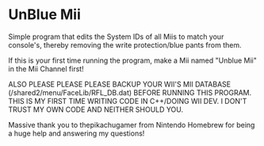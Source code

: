 # UnBlue Mii
Simple program that edits the System IDs of all Miis to match your console's, thereby removing the write protection/blue pants from them.

If this is your first time running the program, make a Mii named "Unblue Mii" in the Mii Channel first! 

ALSO PLEASE PLEASE PLEASE BACKUP YOUR WII'S MII DATABASE (/shared2/menu/FaceLib/RFL_DB.dat) BEFORE RUNNING THIS PROGRAM. THIS IS MY FIRST TIME WRITING CODE IN C++/DOING WII DEV. I DON'T TRUST MY OWN CODE AND NEITHER SHOULD YOU.

Massive thank you to thepikachugamer from Nintendo Homebrew for being a huge help and answering my questions!

